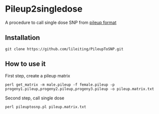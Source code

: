 # Pileup2singledose
A procedure to call single dose SNP from [pileup format](http://samtools.sourceforge.net/pileup.shtml)

Installation
------

    git clone https://github.com/lileiting/PileupToSNP.git

How to use it
------

First step, create a pileup matrix

    perl get_matrix -m male.pileup -f female.pileup -p progeny1.pileup,progeny2.pileup,progeny3.pileup -o pileup.matrix.txt

Second step, call single dose

    perl pileuptosnp.pl pileup.matrix.txt
